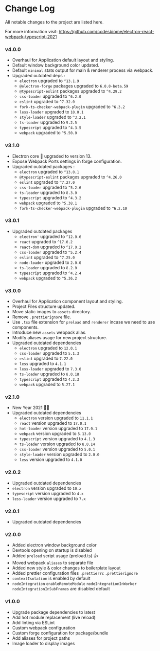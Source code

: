 # Change Log

All notable changes to the project are listed here.

For more information visit:
https://github.com/codesbiome/electron-react-webpack-typescript-2021


### v4.0.0

- Overhaul for Application default layout and styling.
- Default window background color updated.
- Default `minimal` stats output for main & renderer process via webpack.
- Upgraded outdated deps :
    - `electron` upgraded to `^13.1.9`
    - `@electron-forge` packages upgraded to `6.0.0-beta.59`
    - `@typescript-eslint` packages upgraded to `^4.29.2`
    - `css-loader` upgraded to `^6.2.0`
    - `eslint` upgraded to `^7.32.0`
    - `fork-ts-checker-webpack-plugin` upgraded to `^6.3.2`
    - `less-loader` upgraded to `10.0.1`
    - `style-loader` upgraded to `^3.2.1`
    - `ts-loader` upgraded to `9.2.5`
    - `typescript` upgraded to `^4.3.5`
    - `webpack` upgraded to `^5.50.0`


### v3.1.0

- Electron core 🚀 upgraded to version 13.
- Expose Webpack Ports settings in forge configuration.
- Upgraded outdated packages :
    - `electron` upgraded to `^13.0.1`
    - `@typescript-eslint` packages upgraded to `^4.26.0`
    - `eslint` upgraded to `^7.27.0`
    - `css-loader` upgraded to `^5.2.6`
    - `ts-loader` upgraded to `8.3.0`
    - `typescript` upgraded to `^4.3.2`
    - `webpack` upgraded to `^5.38.1`
    - `fork-ts-checker-webpack-plugin` upgraded to `^6.2.10`


### v3.0.1

- Upgraded outdated packages
    - `electron'` upgraded to `^12.0.6`
    - `react` upgraded to `^17.0.2`
    - `react-dom` upgraded to `^17.0.2`
    - `css-loader` upgraded to `^5.2.4`
    - `eslint` upgraded to `^7.25.0`
    - `node-loader` upgraded to `2.0.0`
    - `ts-loader` upgraded to `8.2.0`
    - `typescript` upgraded to `^4.2.4`
    - `webpack` upgraded to `^5.36.2`


### v3.0.0

- Overhaul for Application component layout and styling.
- Project Files structure updated.
- Move static images to `assets` directory.
- Remove `.prettierignore` file.
- Use `.tsx` file extension for `preload` and `renderer` incase we need to use components.
- Introduce new `assets` webpack alias.
- Modify aliases usage for new project structure.
- Upgraded outdated dependencies
    - `electron` upgraded to `12.0.1`
    - `css-loader` upgraded to `5.1.3`
    - `eslint` upgraded to `7.22.0`
    - `less` upgraded to `4.1.1`
    - `less-loader` upgraded to `7.3.0`
    - `ts-loader` upgraded to `8.0.18`
    - `typescript` upgraded to `4.2.3`
    - `webpack` upgraded to `5.27.1`

### v2.1.0

- New Year 2021 🎉🎊
- Upgraded outdated dependencies
    - `electron` version upgraded to `11.1.1`
    - `react` version upgraded to `17.0.1`
    - `hot-loader` version upgraded to `17.0.1`
    - `webpack` version upgraded to `5.13.0`
    - `typescript` version upgraded to `4.1.3`
    - `ts-loader` version upgraded to `8.0.14`
    - `css-loader` version upgraded to `5.0.1`
    - `style-loader` version upgraded to `2.0.0`
    - `less` version upgraded to `4.1.0`

### v2.0.2

- Upgraded outdated dependencies
- `electron` version upgraded to `10.x`
- `typescript` version upgraded to `4.x`
- `less-loader` version upgraded to `7.x`

### v2.0.1

- Upgraded outdated dependencies

### v2.0.0

- Added electron window background color
- Devtools opening on startup is disabled
- Added `preload` script usage (preload.ts) 👍
- Moved webpack `aliases` to separate file
- Added new style & color changes to boilerplate layout
- Added prettier configuration files `.prettierrc` `.prettierignore`
- `contextIsolation` is enabled by default
- `nodeIntegration` `enableRemoteModule` `nodeIntegrationInWorker` `nodeIntegrationInSubFrames` are disabled default

### v1.0.0

- Upgrade package dependencies to latest
- Add hot module replacement (live reload)
- Add linting via ESLint
- Custom webpack configuration
- Custom forge configuration for package/bundle
- Add aliases for project paths
- Image loader to display images
